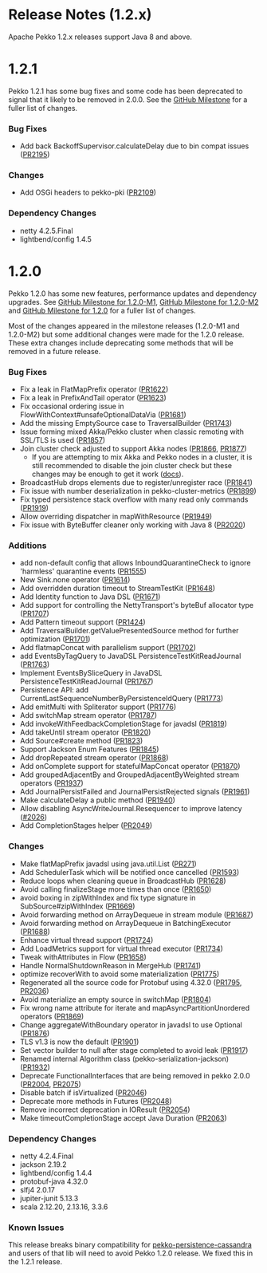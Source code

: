 # Release Notes (1.2.x)

Apache Pekko 1.2.x releases support Java 8 and above.

# 1.2.1

Pekko 1.2.1 has some bug fixes and some code has been deprecated to signal that it likely to be removed in 2.0.0. See the [GitHub Milestone](https://github.com/apache/pekko/milestone/20?closed=1) for a fuller list of changes.

### Bug Fixes

* Add back BackoffSupervisor.calculateDelay due to bin compat issues ([PR2195](https://github.com/apache/pekko/pull/2195))

### Changes

* Add OSGi headers to pekko-pki ([PR2109](https://github.com/apache/pekko/pull/2109))

### Dependency Changes

* netty 4.2.5.Final
* lightbend/config 1.4.5

# 1.2.0

Pekko 1.2.0 has some new features, performance updates and dependency upgrades. See [GitHub Milestone for 1.2.0-M1](https://github.com/apache/pekko/milestone/6?closed=1), [GitHub Milestone for 1.2.0-M2](https://github.com/apache/pekko/milestone/15?closed=1) and [GitHub Milestone for 1.2.0](https://github.com/apache/pekko/milestone/16?closed=1) for a fuller list of changes.

Most of the changes appeared in the milestone releases (1.2.0-M1 and 1.2.0-M2) but some additional changes were made for the 1.2.0 release. These extra changes include deprecating some methods that will be removed in a future release.

### Bug Fixes

* Fix a leak in FlatMapPrefix operator ([PR1622](https://github.com/apache/pekko/pull/1622))
* Fix a leak in PrefixAndTail operator ([PR1623](https://github.com/apache/pekko/pull/1623))
* Fix occasional ordering issue in FlowWithContext#unsafeOptionalDataVia ([PR1681](https://github.com/apache/pekko/pull/1681))
* Add the missing EmptySource case to TraversalBuilder ([PR1743](https://github.com/apache/pekko/pull/1743))
* Issue forming mixed Akka/Pekko cluster when classic remoting with SSL/TLS is used ([PR1857](https://github.com/apache/pekko/pull/1857))
* Join cluster check adjusted to support Akka nodes ([PR1866](https://github.com/apache/pekko/pull/1866), [PR1877](https://github.com/apache/pekko/pull/1877))
    * If you are attempting to mix Akka and Pekko nodes in a cluster, it is still recommended to disable the join cluster check but these changes may be enough to get it work ([docs](https://cwiki.apache.org/confluence/display/PEKKO/Pekko+Akka+Compatibility)).
* BroadcastHub drops elements due to register/unregister race ([PR1841](https://github.com/apache/pekko/pull/1841))
* Fix issue with number deserialization in pekko-cluster-metrics ([PR1899](https://github.com/apache/pekko/pull/1899))
* Fix typed persistence stack overflow with many read only commands ([PR1919](https://github.com/apache/pekko/pull/1919))
* Allow overriding dispatcher in mapWithResource ([PR1949](https://github.com/apache/pekko/pull/1949))
* Fix issue with ByteBuffer cleaner only working with Java 8 ([PR2020](https://github.com/apache/pekko/pull/2020))

### Additions

* add non-default config that allows InboundQuarantineCheck to ignore 'harmless' quarantine events ([PR1555](https://github.com/apache/pekko/pull/1555))
* New Sink.none operator ([PR1614](https://github.com/apache/pekko/pull/1614))
* Add overridden duration timeout to StreamTestKit ([PR1648](https://github.com/apache/pekko/pull/1648))
* Add Identity function to Java DSL ([PR1671](https://github.com/apache/pekko/pull/1671))
* Add support for controlling the NettyTransport's byteBuf allocator type ([PR1707](https://github.com/apache/pekko/pull/1707))
* Add Pattern timeout support ([PR1424](https://github.com/apache/pekko/pull/1424))
* Add TraversalBuilder.getValuePresentedSource method for further optimization ([PR1701](https://github.com/apache/pekko/pull/1701))
* Add flatmapConcat with parallelism support ([PR1702](https://github.com/apache/pekko/pull/1702))
* add EventsByTagQuery to JavaDSL PersistenceTestKitReadJournal ([PR1763](https://github.com/apache/pekko/pull/1763))
* Implement EventsBySliceQuery in JavaDSL PersistenceTestKitReadJournal ([PR1767](https://github.com/apache/pekko/pull/1767))
* Persistence API: add CurrentLastSequenceNumberByPersistenceIdQuery ([PR1773](https://github.com/apache/pekko/pull/1773))
* Add emitMulti with Spliterator support ([PR1776](https://github.com/apache/pekko/pull/1776))
* Add switchMap stream operator ([PR1787](https://github.com/apache/pekko/pull/1787))
* Add invokeWithFeedbackCompletionStage for javadsl ([PR1819](https://github.com/apache/pekko/pull/1819))
* Add takeUntil stream operator ([PR1820](https://github.com/apache/pekko/pull/1820))
* Add Source#create method ([PR1823](https://github.com/apache/pekko/pull/1823))
* Support Jackson Enum Features ([PR1845](https://github.com/apache/pekko/pull/1845))
* Add dropRepeated stream operator ([PR1868](https://github.com/apache/pekko/pull/1868))
* Add onComplete support for statefulMapConcat operator ([PR1870](https://github.com/apache/pekko/pull/1870))
* Add groupedAdjacentBy and GroupedAdjacentByWeighted stream operators ([PR1937](https://github.com/apache/pekko/pull/1937))
* Add JournalPersistFailed and JournalPersistRejected signals ([PR1961](https://github.com/apache/pekko/pull/1961))
* Make calculateDelay a public method ([PR1940](https://github.com/apache/pekko/pull/1940))
* Allow disabling AsyncWriteJournal.Resequencer to improve latency ([#2026](https://github.com/apache/pekko/issues/2026))
* Add CompletionStages helper ([PR2049](https://github.com/apache/pekko/pull/2049))

### Changes

* Make flatMapPrefix javadsl using java.util.List ([PR271](https://github.com/apache/pekko/pull/271))
* Add SchedulerTask which will be notified once cancelled ([PR1593](https://github.com/apache/pekko/pull/1593))
* Reduce loops when cleaning queue in BroadcastHub ([PR1628](https://github.com/apache/pekko/pull/1628))
* Avoid calling finalizeStage more times than once ([PR1650](https://github.com/apache/pekko/pull/1650))
* avoid boxing in zipWithIndex and fix type signature in SubSource#zipWithIndex ([PR1669](https://github.com/apache/pekko/pull/1669))
* Avoid forwarding method on ArrayDequeue in stream module ([PR1687](https://github.com/apache/pekko/pull/1687))
* Avoid forwarding method on ArrayDequeue in BatchingExecutor ([PR1688](https://github.com/apache/pekko/pull/1688))
* Enhance virtual thread support ([PR1724](https://github.com/apache/pekko/pull/1724))
* Add LoadMetrics support for virtual thread executor ([PR1734](https://github.com/apache/pekko/pull/1734))
* Tweak withAttributes in Flow ([PR1658](https://github.com/apache/pekko/pull/1658))
* Handle NormalShutdownReason in MergeHub ([PR1741](https://github.com/apache/pekko/pull/1741))
* optimize recoverWith to avoid some materialization ([PR1775](https://github.com/apache/pekko/pull/1775))
* Regenerated all the source code for Protobuf using 4.32.0 ([PR1795](https://github.com/apache/pekko/pull/1795), [PR2036](https://github.com/apache/pekko/pull/2036))
* Avoid materialize an empty source in switchMap ([PR1804](https://github.com/apache/pekko/pull/1804))
* Fix wrong name attribute for iterate and mapAsyncPartitionUnordered operators ([PR1869](https://github.com/apache/pekko/pull/1869))
* Change aggregateWithBoundary operator in javadsl to use Optional ([PR1876](https://github.com/apache/pekko/pull/1876))
* TLS v1.3 is now the default ([PR1901](https://github.com/apache/pekko/pull/1901))
* Set vector builder to null after stage completed to avoid leak ([PR1917](https://github.com/apache/pekko/pull/1917))
* Renamed internal Algorithm class (pekko-serialization-jackson) ([PR1932](https://github.com/apache/pekko/pull/1932))
* Deprecate FunctionalInterfaces that are being removed in pekko 2.0.0 ([PR2004](https://github.com/apache/pekko/pull/2004), [PR2075](https://github.com/apache/pekko/pull/2075)) 
* Disable batch if isVirtualized ([PR2046](https://github.com/apache/pekko/pull/2046))
* Deprecate more methods in Futures ([PR2048](https://github.com/apache/pekko/pull/2048))
* Remove incorrect deprecation in IOResult ([PR2054](https://github.com/apache/pekko/pull/2054))
* Make timeoutCompletionStage accept Java Duration ([PR2063](https://github.com/apache/pekko/pull/2063))

### Dependency Changes

* netty 4.2.4.Final
* jackson 2.19.2
* lightbend/config 1.4.4
* protobuf-java 4.32.0
* slfj4 2.0.17
* jupiter-junit 5.13.3
* scala 2.12.20, 2.13.16, 3.3.6

### Known Issues

This release breaks binary compatibility for [pekko-persistence-cassandra](https://github.com/apache/pekko-persistence-cassandra/issues/305)
and users of that lib will need to avoid Pekko 1.2.0 release. We fixed
this in the 1.2.1 release.
